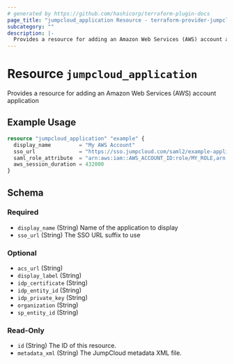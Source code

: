 ```yaml
---
# generated by https://github.com/hashicorp/terraform-plugin-docs
page_title: "jumpcloud_application Resource - terraform-provider-jumpcloud"
subcategory: ""
description: |-
  Provides a resource for adding an Amazon Web Services (AWS) account application. Note: This resource is due to change in future versions to be more generic and allow for adding various applications supported by JumpCloud.
---
```


# Resource `jumpcloud_application`

Provides a resource for adding an Amazon Web Services (AWS) account application

## Example Usage

```terraform
resource "jumpcloud_application" "example" {
  display_name         = "My AWS Account"
  sso_url              = "https://sso.jumpcloud.com/saml2/example-application"
  saml_role_attribute  = "arn:aws:iam::AWS_ACCOUNT_ID:role/MY_ROLE,arn:aws:iam::AWS_ACCOUNT_ID:saml-provider/MY_SAML_PROVIDER"
  aws_session_duration = 432000
}
```

<!-- schema generated by tfplugindocs -->
## Schema

### Required

- `display_name` (String) Name of the application to display
- `sso_url` (String) The SSO URL suffix to use

### Optional

- `acs_url` (String)
- `display_label` (String)
- `idp_certificate` (String)
- `idp_entity_id` (String)
- `idp_private_key` (String)
- `organization` (String)
- `sp_entity_id` (String)

### Read-Only

- `id` (String) The ID of this resource.
- `metadata_xml` (String) The JumpCloud metadata XML file.


